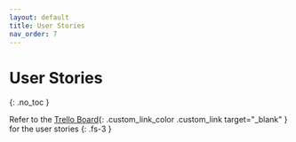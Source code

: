 ```yaml
---
layout: default
title: User Stories
nav_order: 7
---
```


# User Stories
{: .no_toc }

Refer to the [Trello Board](https://trello.com/dynamicsmarch){: .custom_link_color .custom_link target="_blank" } for the user stories
{: .fs-3 }
